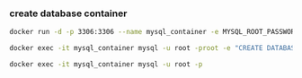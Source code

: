 ### create database container

```bash
docker run -d -p 3306:3306 --name mysql_container -e MYSQL_ROOT_PASSWORD=root mysql:latest
```

```bash
docker exec -it mysql_container mysql -u root -proot -e "CREATE DATABASE IF NOT EXISTS identity_service;"
```

```bash
docker exec -it mysql_container mysql -u root -p
